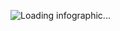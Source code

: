 ![Loading infographic...](https://github.com/alwinsDen/HandyConnect/assets/75517758/df230166-92db-449e-b5cc-2f3683f1dbf8)
